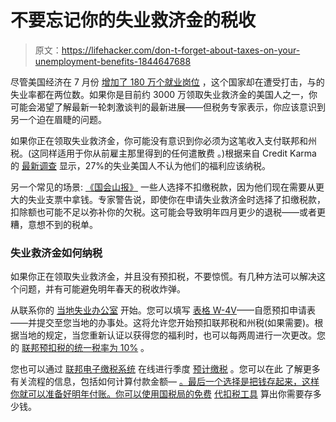 # 不要忘记你的失业救济金的税收

> 原文：<https://lifehacker.com/don-t-forget-about-taxes-on-your-unemployment-benefits-1844647688>

尽管美国经济在 7 月份 [增加了 180 万个就业岗位](https://www.bls.gov/news.release/pdf/empsit.pdf) ，这个国家却在遭受打击，与的失业率都在两位数。如果你是目前约 3000 万领取失业救济金的美国人之一，你可能会渴望了解最新一轮刺激谈判的最新进展——但税务专家表示，你应该意识到另一个迫在眉睫的问题。



如果你正在领取失业救济金，你可能没有意识到你必须为这笔收入支付联邦和州税。(这同样适用于你从前雇主那里得到的任何遣散费 。)根据来自 Credit Karma 的 [最新调查](https://www.creditkarma.com/insights/i/survey-tax-unemployment-myths) 显示，27%的失业美国人不认为他们的福利应该纳税。

另一个常见的场景: [《国会山报》](https://thehill.com/policy/finance/510793-tax-preparers-warn-unemployment-recipients-could-owe-irs) 一些人选择不扣缴税款，因为他们现在需要从更大的失业支票中拿钱。专家警告说，即使你在申请失业救济金时选择了扣缴税款，扣除额也可能不足以弥补你的欠税。这可能会导致明年四月更少的退税——或者更糟，意想不到的税单。

### **失业救济金如何纳税**

如果你正在领取失业救济金，并且没有预扣税，不要惊慌。有几种方法可以解决这个问题，并有可能避免明年春天的税收炸弹。

从联系你的 [当地失业办公室](https://www.careeronestop.org/EmploymentRecovery/UnemploymentandOtherBenefits/unemployment-and-other-benefits.aspx) 开始。您可以填写 [表格 W-4V](https://www.irs.gov/pub/irs-pdf/fw4v.pdf)——自愿预扣申请表——并提交至您当地的办事处。这将允许您开始预扣联邦税和州税(如果需要)。根据当地的规定，当您重新认证以获得您的福利时，也可以每两周进行一次更改。您的 [联邦预扣税的统一税率为 10%](https://oui.doleta.gov/unemploy/taxinfo.asp) 。

您也可以通过 [联邦电子缴税系统](https://www.irs.gov/payments/eftps-the-electronic-federal-tax-payment-system) 在线进行季度 [预计缴税](https://www.irs.gov/businesses/small-businesses-self-employed/estimated-taxes) 。您可以在此 了解更多有关流程的信息，包括如何计算付款金额— [。最后一个选择是把钱存起来，这样你就可以准备好明年付账。你可以使用国税局的免费](https://www.irs.gov/pub/irs-pdf/p505.pdf) [代扣税工具](https://twocents.lifehacker.com/it-s-time-for-a-mid-year-tax-withholding-checkup-1844608607) 算出你需要存多少钱。